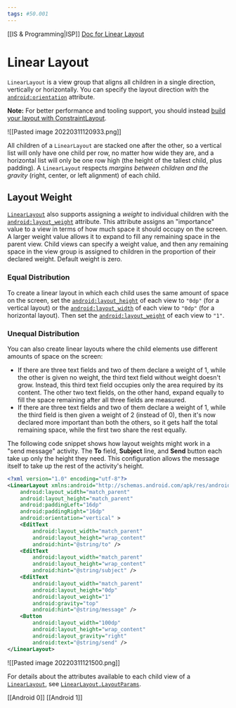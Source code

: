 ```yaml
---
tags: #50.001
---
```

[[IS & Programming|ISP]]
[Doc for Linear Layout](https://developer.android.com/guide/topics/ui/layout/linear)

# Linear Layout
`LinearLayout` is a view group that aligns all children in a single direction, vertically or horizontally. You can specify the layout direction with the [`android:orientation`](https://developer.android.com/reference/android/widget/LinearLayout#attr_android:orientation) attribute.

**Note:** For better performance and tooling support, you should instead [build your layout with ConstraintLayout](https://developer.android.com/training/constraint-layout).

![[Pasted image 20220311120933.png]]

All children of a `LinearLayout` are stacked one after the other, so a vertical list will only have one child per row, no matter how wide they are, and a horizontal list will only be one row high (the height of the tallest child, plus padding). A `LinearLayout` respects _margins between children and the gravity_ (right, center, or left alignment) of each child.

## Layout Weight
[`LinearLayout`](https://developer.android.com/reference/android/widget/LinearLayout) also supports assigning a _weight_ to individual children with the [`android:layout_weight`](https://developer.android.com/reference/android/widget/LinearLayout.LayoutParams#attr_android:layout_weight) attribute. This attribute assigns an "importance" value to a view in terms of how much space it should occupy on the screen. A larger weight value allows it to expand to fill any remaining space in the parent view. Child views can specify a weight value, and then any remaining space in the view group is assigned to children in the proportion of their declared weight. Default weight is zero.

### Equal Distribution
To create a linear layout in which each child uses the same amount of space on the screen, set the [`android:layout_height`](https://developer.android.com/reference/android/view/ViewGroup.LayoutParams#attr_android:layout_height) of each view to `"0dp"` (for a vertical layout) or the [`android:layout_width`](https://developer.android.com/reference/android/view/ViewGroup.LayoutParams#attr_android:layout_width) of each view to `"0dp"` (for a horizontal layout). Then set the [`android:layout_weight`](https://developer.android.com/reference/android/widget/LinearLayout.LayoutParams#attr_android:layout_weight) of each view to `"1"`.
### Unequal Distribution
You can also create linear layouts where the child elements use different amounts of space on the screen:
-   If there are three text fields and two of them declare a weight of 1, while the other is given no weight, the third text field without weight doesn't grow. Instead, this third text field occupies only the area required by its content. The other two text fields, on the other hand, expand equally to fill the space remaining after all three fields are measured.
-   If there are three text fields and two of them declare a weight of 1, while the third field is then given a weight of 2 (instead of 0), then it's now declared more important than both the others, so it gets half the total remaining space, while the first two share the rest equally.

The following code snippet shows how layout weights might work in a "send message" activity. The **To** field, **Subject** line, and **Send** button each take up only the height they need. This configuration allows the message itself to take up the rest of the activity's height.
```xml
<?xml version="1.0" encoding="utf-8"?>  
<LinearLayout xmlns:android="http://schemas.android.com/apk/res/android"  
	android:layout_width="match_parent"  
	android:layout_height="match_parent"  
	android:paddingLeft="16dp"  
	android:paddingRight="16dp"  
	android:orientation="vertical" >  
	<EditText  
		android:layout_width="match_parent"  
		android:layout_height="wrap_content"  
		android:hint="@string/to" />  
	<EditText  
		android:layout_width="match_parent"  
		android:layout_height="wrap_content"  
		android:hint="@string/subject" />  
	<EditText  
		android:layout_width="match_parent"  
		android:layout_height="0dp"  
		android:layout_weight="1"  
		android:gravity="top"  
		android:hint="@string/message" />  
	<Button  
		android:layout_width="100dp"  
		android:layout_height="wrap_content"  
		android:layout_gravity="right"  
		android:text="@string/send" />  
</LinearLayout>
```
![[Pasted image 20220311121500.png]]

For details about the attributes available to each child view of a [`LinearLayout`](https://developer.android.com/reference/android/widget/LinearLayout), see [`LinearLayout.LayoutParams`](https://developer.android.com/reference/android/widget/LinearLayout.LayoutParams).

[[Android 0]]
[[Android 1]]